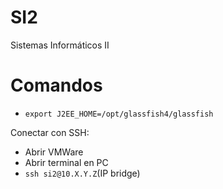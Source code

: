 # SI2
Sistemas Informáticos II

# Comandos
- `export J2EE_HOME=/opt/glassfish4/glassfish`

Conectar con SSH:

- Abrir VMWare
- Abrir terminal en PC
- `ssh si2@10.X.Y.Z`(IP bridge)
